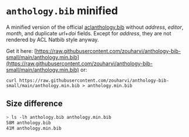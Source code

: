 # `anthology.bib` minified

A minified version of the official [aclanthology.bib](https://aclanthology.org/) without _address_, _editor_, _month_, and duplicate _url+doi_ fields. Except for _address_, they are not rendered by ACL Natbib style anyway.

Get it here: [https://raw.githubusercontent.com/zouharvi/anthology-bib-small/main/anthology.min.bib](https://raw.githubusercontent.com/zouharvi/anthology-bib-small/main/anthology.min.bib) or:
```
curl https://raw.githubusercontent.com/zouharvi/anthology-bib-small/main/anthology.min.bib > anthology.min.bib
```


## Size difference

```bash
> ls -lh anthology.bib anthology.min.bib
58M anthology.bib
41M anthology.min.bib
```
